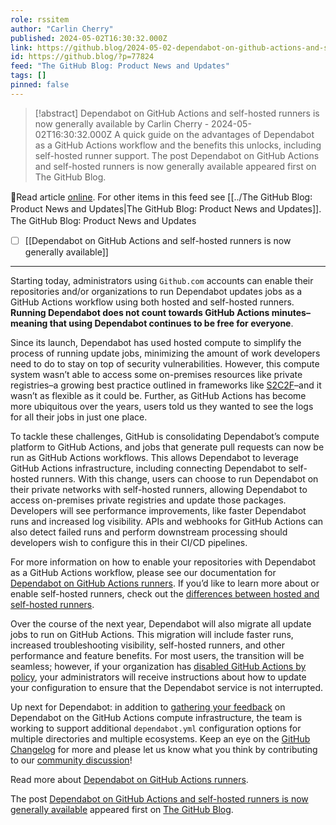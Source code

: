 ```yaml
---
role: rssitem
author: "Carlin Cherry"
published: 2024-05-02T16:30:32.000Z
link: https://github.blog/2024-05-02-dependabot-on-github-actions-and-self-hosted-runners-is-now-generally-available/
id: https://github.blog/?p=77824
feed: "The GitHub Blog꞉ Product News and Updates"
tags: []
pinned: false
---
```

> [!abstract] Dependabot on GitHub Actions and self-hosted runners is now generally available by Carlin Cherry - 2024-05-02T16:30:32.000Z
> A quick guide on the advantages of Dependabot as a GitHub Actions workflow and the benefits this unlocks, including self-hosted runner support. The post Dependabot on GitHub Actions and self-hosted runners is now generally available appeared first on The GitHub Blog.

🔗Read article [online](https://github.blog/2024-05-02-dependabot-on-github-actions-and-self-hosted-runners-is-now-generally-available/). For other items in this feed see [[../The GitHub Blog꞉ Product News and Updates|The GitHub Blog꞉ Product News and Updates]].
The GitHub Blog꞉ Product News and Updates
- [ ] [[Dependabot on GitHub Actions and self-hosted runners is now generally available]]
- - -
Starting today, administrators using `Github.com` accounts can enable their repositories and/or organizations to run Dependabot updates jobs as a GitHub Actions workflow using both hosted and self-hosted runners. **Running Dependabot does not count towards GitHub Actions minutes–meaning that using Dependabot continues to be free for everyone**.

Since its launch, Dependabot has used hosted compute to simplify the process of running update jobs, minimizing the amount of work developers need to do to stay on top of security vulnerabilities. However, this compute system wasn’t able to access some on-premises resources like private registries–a growing best practice outlined in frameworks like [S2C2F](https://www.microsoft.com/en-us/securityengineering/opensource/osssscframeworkguide)–and it wasn’t as flexible as it could be. Further, as GitHub Actions has become more ubiquitous over the years, users told us they wanted to see the logs for all their jobs in just one place.

To tackle these challenges, GitHub is consolidating Dependabot’s compute platform to GitHub Actions, and jobs that generate pull requests can now be run as GitHub Actions workflows. This allows Dependabot to leverage GitHub Actions infrastructure, including connecting Dependabot to self-hosted runners. With this change, users can choose to run Dependabot on their private networks with self-hosted runners, allowing Dependabot to access on-premises private registries and update those packages. Developers will see performance improvements, like faster Dependabot runs and increased log visibility. APIs and webhooks for GitHub Actions can also detect failed runs and perform downstream processing should developers wish to configure this in their CI/CD pipelines.

For more information on how to enable your repositories with Dependabot as a GitHub Actions workflow, please see our documentation for [Dependabot on GitHub Actions runners](https://docs.github.com/code-security/dependabot/working-with-dependabot/about-dependabot-on-github-actions-runners#about-dependabot-on-github-actions-runners). If you’d like to learn more about or enable self-hosted runners, check out the [differences between hosted and self-hosted runners](https://docs.github.com/actions/hosting-your-own-runners/managing-self-hosted-runners/about-self-hosted-runners).

Over the course of the next year, Dependabot will also migrate all update jobs to run on GitHub Actions. This migration will include faster runs, increased troubleshooting visibility, self-hosted runners, and other performance and feature benefits. For most users, the transition will be seamless; however, if your organization has [disabled GitHub Actions by policy](https://docs.github.com/enterprise-cloud@latest/admin/policies/enforcing-policies-for-your-enterprise/enforcing-policies-for-github-actions-in-your-enterprise), your administrators will receive instructions about how to update your configuration to ensure that the Dependabot service is not interrupted.

Up next for Dependabot: in addition to [gathering your feedback](https://github.com/orgs/community/discussions/categories/announcements) on Dependabot on the GitHub Actions compute infrastructure, the team is working to support additional `dependabot.yml` configuration options for multiple directories and multiple ecosystems. Keep an eye on the [GitHub Changelog](https://github.blog/changelog/) for more and please let us know what you think by contributing to our [community discussion](https://github.com/orgs/community/discussions/120779)!

Read more about [Dependabot on GitHub Actions runners](https://docs.github.com/code-security/dependabot/working-with-dependabot/about-dependabot-on-github-actions-runners).

The post [Dependabot on GitHub Actions and self-hosted runners is now generally available](https://github.blog/2024-05-02-dependabot-on-github-actions-and-self-hosted-runners-is-now-generally-available/) appeared first on [The GitHub Blog](https://github.blog).